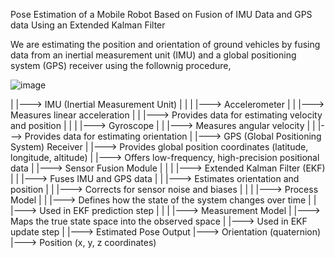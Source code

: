 Pose Estimation of a Mobile Robot Based on Fusion of IMU Data and GPS data Using an Extended Kalman Filter

We are estimating the position and orientation of ground vehicles by fusing data from an inertial measurement unit (IMU) and a global positioning system (GPS) receiver using the follownig procedure,

![image](https://github.com/Hazikafarooq/Mobile_Robotics_Project_2023/assets/84680497/5faf82df-6cbb-467f-8528-704e7415fccc)

|
|---> IMU (Inertial Measurement Unit)
|        |
|        |---> Accelerometer
|        |        |---> Measures linear acceleration
|        |        |---> Provides data for estimating velocity and position
|        |
|        |---> Gyroscope
|        |        |---> Measures angular velocity
|        |        |---> Provides data for estimating orientation
|
|---> GPS (Global Positioning System) Receiver
|        |---> Provides global position coordinates (latitude, longitude, altitude)
|        |---> Offers low-frequency, high-precision positional data
|
|---> Sensor Fusion Module
|        |
|        |---> Extended Kalman Filter (EKF)
|        |        |---> Fuses IMU and GPS data
|        |        |---> Estimates orientation and position
|        |        |---> Corrects for sensor noise and biases
|        |
|        |---> Process Model
|        |        |---> Defines how the state of the system changes over time
|        |        |---> Used in EKF prediction step
|        |
|        |---> Measurement Model
|                 |---> Maps the true state space into the observed space
|                 |---> Used in EKF update step
|
|---> Estimated Pose Output
         |---> Orientation (quaternion)
         |---> Position (x, y, z coordinates)
